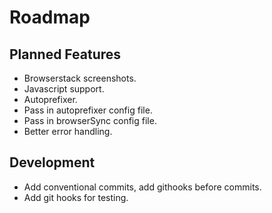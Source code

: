# Roadmap

## Planned Features

* Browserstack screenshots.
* Javascript support.
* Autoprefixer.
* Pass in autoprefixer config file.
* Pass in browserSync config file.
* Better error handling.

## Development

* Add conventional commits, add githooks before commits.
* Add git hooks for testing.

